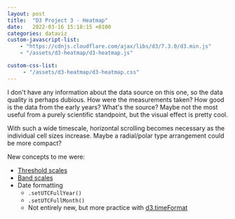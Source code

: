 ```yaml
---
layout: post 
title:  "D3 Project 3 - Heatmap"
date:   2022-03-16 15:18:15 +0100
categories: dataviz
custom-javascript-list:
    - "https://cdnjs.cloudflare.com/ajax/libs/d3/7.3.0/d3.min.js"
    - "/assets/d3-heatmap/d3-heatmap.js"

custom-css-list:
     - "/assets/d3-heatmap/d3-heatmap.css" 
---
```

I don't have any information about the data source on this one, so the data quality is perhaps dubious.  How were the measurements taken? How good is the data from the early years? What's the source?  Maybe not the most useful from a purely scientific standpoint, but the visual effect is pretty cool.

With such a wide timescale, horizontal scrolling becomes necessary as the individual cell sizes increase.  Maybe a radial/polar type arrangement could be more compact?

New concepts to me were:
- [Threshold scales](https://observablehq.com/@d3/quantile-quantize-and-threshold-scales)
- [Band scales](https://observablehq.com/@d3/d3-scaleband)
- Date formatting
  - `.setUTCFullYear()`
  - `.setUTCFullMonth()`
  - Not entirely new, but more practice with [d3.timeFormat](https://github.com/d3/d3-time-format)
<div class="viz"></div>
